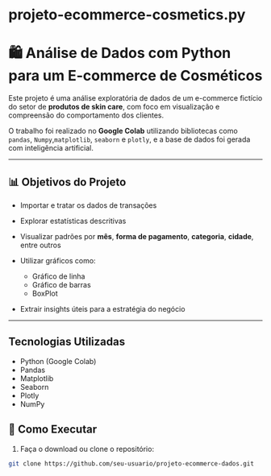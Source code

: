 # projeto-ecommerce-cosmetics.py

# 🛍️ Análise de Dados com Python para um E-commerce de Cosméticos

Este projeto é uma análise exploratória de dados de um e-commerce fictício do setor de **produtos de skin care**, com foco em visualização e compreensão do comportamento dos clientes.

O trabalho foi realizado no **Google Colab** utilizando bibliotecas como `pandas`, `Numpy`,`matplotlib`, `seaborn` e `plotly`, e a base de dados foi gerada com inteligência artificial.

---

## 📊 Objetivos do Projeto

- Importar e tratar os dados de transações
- Explorar estatísticas descritivas
- Visualizar padrões por **mês**, **forma de pagamento**, **categoria**, **cidade**, entre outros
- Utilizar gráficos como:

  - Gráfico de linha
  - Gráfico de barras
  - BoxPlot
- Extrair insights úteis para a estratégia do negócio

---


##  Tecnologias Utilizadas

- Python (Google Colab)
- Pandas
- Matplotlib
- Seaborn
- Plotly
- NumPy



## 🚀 Como Executar

1. Faça o download ou clone o repositório:
```bash
git clone https://github.com/seu-usuario/projeto-ecommerce-dados.git
